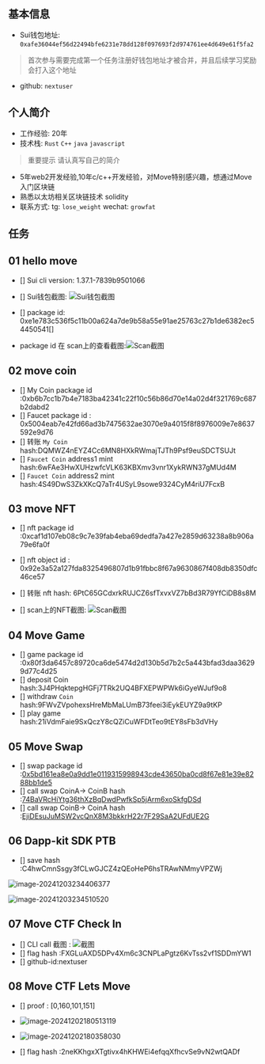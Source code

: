 ## 基本信息

- Sui钱包地址: `0xafe36044ef56d22494bfe6231e78dd128f097693f2d974761ee4d649e61f5fa2`
> 首次参与需要完成第一个任务注册好钱包地址才被合并，并且后续学习奖励会打入这个地址
- github: `nextuser`

## 个人简介
- 工作经验: 20年
- 技术栈: `Rust` `C++` `java` `javascript` 
> 重要提示 请认真写自己的简介
- 5年web2开发经验,10年c/c++开发经验，对Move特别感兴趣，想通过Move入门区块链
- 熟悉以太坊相关区块链技术 solidity
- 联系方式: tg: `lose_weight`  wechat: `growfat`


## 任务

##   01 hello move  
- [] Sui cli version: 1.37.1-7839b9501066

- [] Sui钱包截图: ![Sui钱包截图](images/image-20241113222340749.png) 

- [] package id: 0xe1e783c536f5c11b00a624a7de9b58a55e91ae25763c27b1de6382ec54450541[] 

- package id 在 scan上的查看截图:![Scan截图](images/image-20241113230252716.png)

  

  
##   02 move coin
- [] My Coin package id :0xb6b7cc1b7b4e7183ba42341c22f10c56b86d70e14a02d4f321769c687b2dabd2
- [] Faucet package id : 0x5004eab7e42fd66ad3b7475632ae3070e9a4015f8f8976009e7e8637592e9d76
- [] 转账 `My Coin` hash:DQMWZ4nEYZ4Cc6MN8HXkRWmajTJTh9Psf9euSDCTSUJt
- [] `Faucet Coin` address1 mint hash:6wFAe3HwXUHzwfcVLK63KBXmv3vnr1XykRWN37gMUd4M
- [] `Faucet Coin` address2 mint hash:4S49DwS3ZkXKcQ7aTr4USyL9sowe9324CyM4riU7FcxB

##   03 move NFT

- [] nft package id :0xcaf1d107eb08c9c7e39fab4eba69dedfa7a427e2859d63238a8b906a79e6fa0f

- [] nft object id : 0x92e3a52a127fda8325496807d1b91fbbc8f67a9630867f408db8350dfc46ce57

- [] 转账 nft  hash: 6PtC65GCdxrkRUJCZ6sfTxvxVZ7bBd3R79YfCiDB8s8M

- [] scan上的NFT截图: ![Scan截图](images/image-20241114000654688.png)

##   04 Move Game
- [] game package id :0x80f3da6457c89720ca6de5474d2d130b5d7b2c5a443bfad3daa36299d77c4d25
- [] deposit Coin hash:3J4PHqktepgHGFj7TRk2UQ4BFXEPWPWk6iGyeWJuf9o8
- [] withdraw `Coin` hash:9FWvZVpohexsHreMbMaLUmB73feei3iEykEUYZ9a9tKP
- [] play game hash:21iVdmFaie9SxQczY8cQZiCuWFDtTeo9tEY8sFb3dVHy

##   05 Move Swap
- [] swap package id :[0x5bd161ea8e0a9dd1e0119315998943cde43650ba0cd8f67e81e39e8288bb1de5](https://suiscan.xyz/mainnet/tx/EjiDEsuJuMSW2vcQnX8M3bkkrH22r7F29SaA2UFdUE2G)
- [] call swap CoinA-> CoinB  hash :[74BaVRcHiYtg36thXzBqDwdPwfkSp5jArm6xoSkfgDSd](https://suiscan.xyz/mainnet/tx/74BaVRcHiYtg36thXzBqDwdPwfkSp5jArm6xoSkfgDSd)
- [] call swap CoinB-> CoinA  hash :[EjiDEsuJuMSW2vcQnX8M3bkkrH22r7F29SaA2UFdUE2G](https://suiscan.xyz/mainnet/tx/EjiDEsuJuMSW2vcQnX8M3bkkrH22r7F29SaA2UFdUE2G)

##   06 Dapp-kit SDK PTB
- [] save hash :C4hwCmnSsgy3fCLwGJCZ4zQEoHeP6hsTRAwNMmyVPZWj

![image-20241203234406377](images/image-20241203234406377.png)

![image-20241203234510520](images/image-20241203234510520.png)

##   07 Move CTF Check In

- [] CLI call 截图 : ![截图](images/image-20241130191834237.png)
- [] flag hash :FXGLuAXD5DPv4Xm6c3CNPLaPgtz6KvTss2vf1SDDmYW1
- [] github-id:nextuser

##   08 Move CTF Lets Move

- [] proof :    [0,160,101,151]

- ![image-20241202180513119](images/image-20241202180513119.png)

- ![image-20241202180358030](images/image-20241202180358030.png)
- [] flag hash :2neKKhgxXTgtivx4hKHWEi4efqqXfhcvSe9vN2wtQADf

